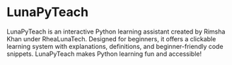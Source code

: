 # LunaPyTeach
LunaPyTeach is an interactive Python learning assistant created by Rimsha Khan under RheaLunaTech. Designed for beginners, it offers a clickable learning system with explanations, definitions, and beginner-friendly code snippets. LunaPyTeach makes Python learning fun and accessible!

